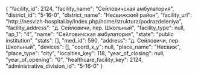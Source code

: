 {
    "facility_id": 2124,
    "facility_name": "Сейловичская амбулатория",
    "district_id": "5-16-0",
    "district_name": "Несвижский район",
    "facility_url": "http:\/\/nesvizh-hospital.by\/index.php\/home\/struktura\/podrazdeleniya",
    "facility_address": "д. Сейловичи, пер. Школьный",
    "facility_type": null,
    "ap_1": "4",
    "name": "Сейловичская амбулатория",
    "state": "public institution",
    "stats": [],
    "med_id": 590,
    "address": "д. Сейловичи, пер. Школьный",
    "devices": [],
    "coord_x_y": null,
    "place_name": "Несвиж",
    "place_type": "city",
    "localties_key": 118,
    "year_of_closing": null,
    "year_of_opening": "0",
    "healthcare_facility_key": 2124,
    "administrative_division_id": "5-16-0"
}